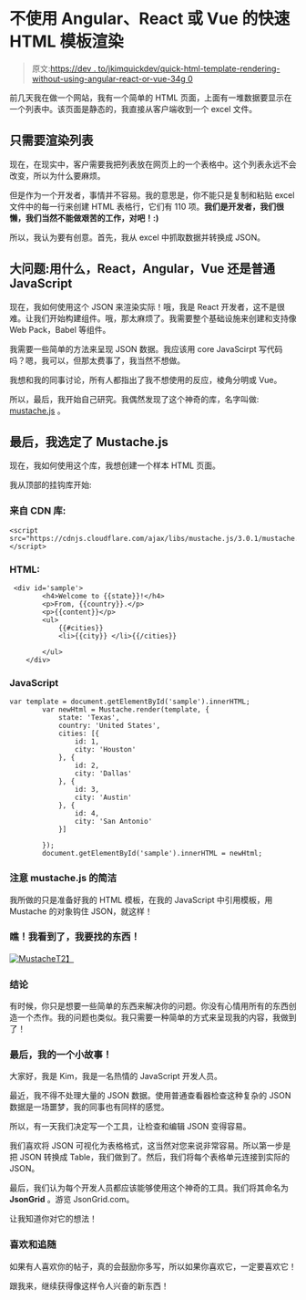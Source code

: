 # 不使用 Angular、React 或 Vue 的快速 HTML 模板渲染

> 原文:[https://dev . to/jkimquickdev/quick-html-template-rendering-without-using-angular-react-or-vue-34g 0](https://dev.to/jkimquickdev/quick-html-template-rendering-without-using-angular-react-or-vue-34g0)

前几天我在做一个网站，我有一个简单的 HTML 页面，上面有一堆数据要显示在一个列表中。该页面是静态的，我直接从客户端收到一个 excel 文件。

## [](#just-need-to-render-the-list)只需要渲染列表

现在，在现实中，客户需要我把列表放在网页上的一个表格中。这个列表永远不会改变，所以为什么要麻烦。

但是作为一个开发者，事情并不容易。我的意思是，你不能只是复制和粘贴 excel 文件中的每一行来创建 HTML 表格行，它们有 110 项。**我们是开发者，我们很懒，我们当然不能做艰苦的工作，对吧！:)**

所以，我认为要有创意。首先，我从 excel 中抓取数据并转换成 JSON。

## [](#big-question-what-to-use-react-angular-vue-or-plain-javascript)大问题:用什么，React，Angular，Vue 还是普通 JavaScript

现在，我如何使用这个 JSON 来渲染实际！哦，我是 React 开发者，这不是很难。让我们开始构建组件。哦，那太麻烦了。我需要整个基础设施来创建和支持像 Web Pack，Babel 等组件。

我需要一些简单的方法来呈现 JSON 数据。我应该用 core JavaScirpt 写代码吗？嗯，我可以，但那太费事了，我当然不想做。

我想和我的同事讨论，所有人都指出了我不想使用的反应，棱角分明或 Vue。

所以，最后，我开始自己研究。我偶然发现了这个神奇的库，名字叫做: [mustache.js](https://github.com/janl/mustache.js/) 。

## [](#finally-i-settled-down-on-mustachejs)最后，我选定了 **Mustache.js**

现在，我如何使用这个库，我想创建一个样本 HTML 页面。

我从顶部的挂钩库开始:

### [](#library-from-cdn)来自 CDN 库:

```
<script src="https://cdnjs.cloudflare.com/ajax/libs/mustache.js/3.0.1/mustache.min.js"></script> 
```

### [](#html)HTML:

```
 <div id='sample'>
        <h4>Welcome to {{state}}!</h4>
        <p>From, {{country}}.</p>
        <p>{{content}}</p>
        <ul>
            {{#cities}}
            <li>{{city}} </li>{{/cities}}

        </ul>
    </div> 
```

### [](#javascript)JavaScript

```
var template = document.getElementById('sample').innerHTML;
        var newHtml = Mustache.render(template, {
            state: 'Texas',
            country: 'United States',
            cities: [{
                id: 1,
                city: 'Houston'
            }, {
                id: 2,
                city: 'Dallas'
            }, {
                id: 3,
                city: 'Austin'
            }, {
                id: 4,
                city: 'San Antonio'
            }]

        });
        document.getElementById('sample').innerHTML = newHtml; 
```

### [](#notice-the-simplicity-of-mustachejs)注意 mustache.js 的简洁

我所做的只是准备好我的 HTML 模板，在我的 JavaScript 中引用模板，用 Mustache 的对象钩住 JSON，就这样！

### [](#voila-i-saw-what-i-was-looking-for)瞧！我看到了，我要找的东西！

[![Mustache](../Images/25fb380d3f4ff57abd9a8d8d63e225fa.png "Mustache")T2】](https://res.cloudinary.com/practicaldev/image/fetch/s--nd6623RU--/c_limit%2Cf_auto%2Cfl_progressive%2Cq_auto%2Cw_880/https://i.ibb.co/VqF4vH5/image.png)

### [](#conclusion)结论

有时候，你只是想要一些简单的东西来解决你的问题。你没有心情用所有的东西创造一个杰作。我的问题也类似。我只需要一种简单的方式来呈现我的内容，我做到了！

### [](#finally-a-small-story-of-me)最后，我的一个小故事！

大家好，我是 Kim，我是一名热情的 JavaScript 开发人员。

最近，我不得不处理大量的 JSON 数据。使用普通查看器检查这种复杂的 JSON 数据是一场噩梦，我的同事也有同样的感觉。

所以，有一天我们决定写一个工具，让检查和编辑 JSON 变得容易。

我们喜欢将 JSON 可视化为表格格式，这当然对您来说非常容易。所以第一步是把 JSON 转换成 Table，我们做到了。然后，我们将每个表格单元连接到实际的 JSON。

最后，我们认为每个开发人员都应该能够使用这个神奇的工具。我们将其命名为 **JsonGrid** 。游览 JsonGrid.com。

让我知道你对它的想法！

### [](#like-and-follow)喜欢和追随

如果有人喜欢你的帖子，真的会鼓励你多写，所以如果你喜欢它，一定要喜欢它！

跟我来，继续获得像这样令人兴奋的新东西！